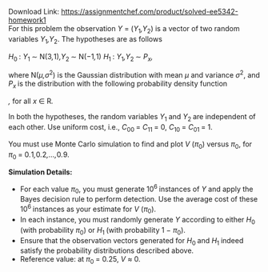 Download Link: https://assignmentchef.com/product/solved-ee5342-homework1
<br>
For this problem the observation <em>Y </em>= (<em>Y</em><sub>1</sub><em>,Y</em><sub>2</sub>) is a vector of two random variables <em>Y</em><sub>1</sub><em>,Y</em><sub>2</sub>. The hypotheses are as follows

<em>H</em><sub>0 </sub>: <em>Y</em><sub>1 </sub>∼ N(3<em>,</em>1)<em>,Y</em><sub>2 </sub>∼ N(−1<em>,</em>1) <em>H</em><sub>1 </sub>: <em>Y</em><sub>1</sub><em>,Y</em><sub>2 </sub>∼ <em>P<sub>x</sub>,</em>

where N(<em>µ,σ</em><sup>2</sup>) is the Gaussian distribution with mean <em>µ </em>and variance <em>σ</em><sup>2</sup>, and <em>P<sub>x </sub></em>is the distribution with the following probability density function

<em>, </em>for all <em>x </em>∈ R<em>.</em>

In both the hypotheses, the random variables <em>Y</em><sub>1 </sub>and <em>Y</em><sub>2 </sub>are independent of each other. Use uniform cost, i.e., <em>C</em><sub>00 </sub>= <em>C</em><sub>11 </sub>= 0, <em>C</em><sub>10 </sub>= <em>C</em><sub>01 </sub>= 1.

You must use Monte Carlo simulation to find and plot <em>V </em>(<em>π</em><sub>0</sub>) versus <em>π</em><sub>0</sub>, for <em>π</em><sub>0 </sub>= 0<em>.</em>1<em>,</em>0<em>.</em>2<em>,…,</em>0<em>.</em>9.

<strong>Simulation Details:</strong>

<ul>

 <li>For each value <em>π</em><sub>0</sub>, you must generate 10<sup>6 </sup>instances of <em>Y </em>and apply the Bayes decision rule to perform detection. Use the average cost of these 10<sup>6 </sup>instances as your estimate for <em>V </em>(<em>π</em><sub>0</sub>).</li>

 <li>In each instance, you must randomly generate <em>Y </em>according to either <em>H</em><sub>0 </sub>(with probability <em>π</em><sub>0</sub>) or <em>H</em><sub>1 </sub>(with probability 1 − <em>π</em><sub>0</sub>).</li>

 <li>Ensure that the observation vectors generated for <em>H</em><sub>0 </sub>and <em>H</em><sub>1 </sub>indeed satisfy the probability distributions described above.</li>

 <li>Reference value: at <em>π</em><sub>0 </sub>= 0<em>.</em>25, <em>V </em>≈ 0<em>.</em></li>

</ul>